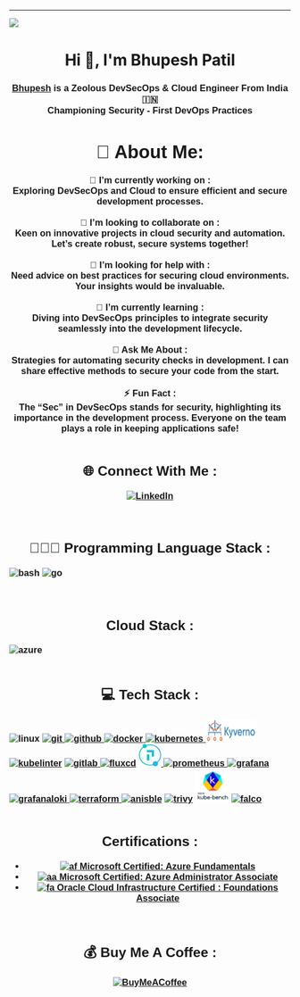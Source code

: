 ---
[![](https://visitcount.itsvg.in/api?id=BhupeshCraft&icon=0&color=0)](https://visitcount.itsvg.in)


<h1 align="center">Hi 👋, I'm Bhupesh Patil </h1>
<h3 align="center"><font face="Arial"><a href="https://www.linkedin.com/in/iambhupesh/" target="_blank" rel="noreferrer">Bhupesh</a> is a Zeolous DevSecOps & Cloud Engineer From India  🇮🇳 <br> Championing Security - First DevOps Practices <br>


# 💫 About Me:
🔭 I’m currently working on : <br> Exploring DevSecOps and Cloud to ensure efficient and secure development processes.
<br>
<br>
👯 I’m looking to collaborate on : <br> Keen on innovative projects in cloud security and automation. Let’s create robust, secure systems together! 
<br>
<br>
🤝 I’m looking for help with : <br> Need advice on best practices for securing cloud environments. Your insights would be invaluable. 
<br>
<br>
🌱 I’m currently learning : <br> Diving into DevSecOps principles to integrate security seamlessly into the development lifecycle. 
<br>
<br>
💬 Ask Me About : <br> Strategies for automating security checks in development. I can share effective methods to secure your code from the start. 
<br>
<br>
⚡ Fun Fact : <br> The “Sec” in DevSecOps stands for security, highlighting its importance in the development process. Everyone on the team plays a role in keeping applications safe! 
<br>
<br>


## 🌐 Connect With Me :
[![LinkedIn](https://img.shields.io/badge/LinkedIn-%230077B5.svg?logo=linkedin&logoColor=white)](https://linkedin.com/in/iambhupesh) 

<br>

## 👨🏻‍💻 Programming Language Stack :
<p align="left"><img src="https://www.vectorlogo.zone/logos/gnu_bash/gnu_bash-icon.svg" alt="bash" title="bash" title="bash" width="40" height="40"/> <img src="https://www.vectorlogo.zone/logos/golang/golang-official.svg" alt="go" title="go" width="50" height="50"/> </p>

<br>

## Cloud Stack :
<p align="left"><img src="https://www.vectorlogo.zone/logos/microsoft_azure/microsoft_azure-icon.svg" alt="azure" title="azure width="40" height="40"/>

<br>
<br>

## 💻 Tech Stack :
<p align="left"> 
<p align="left"><img src="https://brandlogos.net/wp-content/uploads/2020/03/Linux-logo.png" alt="linux" title="linux" width="40" height="40"/>
<a href="https://git-scm.com/" target="_blank" rel="noreferrer"> <img src="https://www.vectorlogo.zone/logos/git-scm/git-scm-icon.svg" alt="git" width="40" height="40"/> </a> 
<a href="https://github.com/" target="_blank" rel="noreferrer"> <img src="https://www.vectorlogo.zone/logos/github/github-tile.svg" alt="github" width="40" height="40"/> </a> 
<a href="https://www.docker.com/" target="_blank" rel="noreferrer"> <img src="https://www.vectorlogo.zone/logos/docker/docker-tile.svg" alt="docker" width="40" height="40"/> </a> 
<a href="https://kubernetes.io/" target="_blank" rel="noreferrer"> <img src="https://www.vectorlogo.zone/logos/kubernetes/kubernetes-icon.svg" alt="kubernetes" width="40" height="40"/> </a>
<a href="https://kyverno.io/" target="_blank" rel="noreferrer"> <img src="https://github.com/kyverno/kyverno/raw/main/img/Kyverno_Horizontal.png" alt="kyverno" title="kyverno" width="90" height="40"/></a>    
<a href="https://kubelinter.io/" target="_blank" rel="noreferrer"> <img src="https://github.com/stackrox/kube-linter/raw/main/images/logo/KubeLinter-horizontal.svg" alt="kubelinter" title="kubelinter" width="90" height="40"/></a>  
<a href="https://about.gitlab.com/" target="_blank" rel="noreferrer"> <img src="https://www.vectorlogo.zone/logos/gitlab/gitlab-icon.svg" alt="gitlab" width="40" height="40"/> </a>
<a href="https://fluxcd.io/" target="_blank" rel="noreferrer"> <img src="https://www.vectorlogo.zone/logos/fluxcdio/fluxcdio-icon.svg" alt="fluxcd" title="fluxcd" width="40" height="40"/></a>   
<a href="https://px.dev/" target="_blank" rel="noreferrer"> <img src="https://raw.githubusercontent.com/cncf/artwork/0d4b61882b2dc0cc8af8d16fb5ba9cabbf0cbe5e/projects/pixie/icon/color/pixie-icon-color.svg" alt="pixie" title="pixie" width="40" height="40"/> </a>
<a href="https://prometheus.io/" target="_blank" rel="noreferrer"> <img src="https://www.vectorlogo.zone/logos/prometheusio/prometheusio-icon.svg" alt="prometheus" title="prometheus" width="40" height="40"/> </a>
<a href="https://grafana.com/" target="_blank" rel="noreferrer"> <img src="https://www.vectorlogo.zone/logos/grafana/grafana-icon.svg" alt="grafana" title="grafana" width="40" height="40"/> </a>
<a href="https://grafana.com/" target="_blank" rel="noreferrer"> <img src="https://raw.githubusercontent.com/cncf/landscape/f4cf2961ba0f6b18be96ab827875bb7c1e9b4992/hosted_logos/grafana-loki.svg" alt="grafanaloki" title="grafanaloki" width="40" height="40"/> </a>
<a href="https://terraform.io/" target="_blank" rel="noreferrer"> <img src="https://www.vectorlogo.zone/logos/terraformio/terraformio-icon.svg" alt="terraform" title="terraform" width="40" height="40"/> </a>
<a href="https://ansible.com/" target="_blank" rel="noreferrer"> <img src="https://www.vectorlogo.zone/logos/ansible/ansible-icon.svg" alt="anisble" title="ansible" width="40" height="40"/></a>
<a href="https://trivy.dev/" target="_blank" rel="noreferrer"> <img src="https://aquasecurity.github.io/trivy/v0.24.4/imgs/logo.png" alt="trivy" title="trivy" width="70" height="60"/></a> 
<a href="https://aquasecurity.github.io/kube-bench/v0.6.15/" target="_blank" rel="noreferrer"> <img src="https://github.com/aquasecurity/kube-bench/raw/main/docs/images/kube-bench.png" alt="kubebench" title="kubebench" width="60" height="60"/></a> 
<a href="https://falco.org/" target="_blank" rel="noreferrer"> <img src="https://www.vectorlogo.zone/logos/falco/falco-icon.svg" alt="falco" title="falco" width="70" height="50"/></a>  

<br>
<br>

## Certifications :
<p align="left">
<ul>
  <li><a href="https://learn.microsoft.com/api/credentials/share/en-us/BhupeshPatil-6030/714CBD31033942F3?sharingId=9FCA2D172DF6B5CE" target="_blank" rel="noreferrer"> <img src="https://learn.microsoft.com/media/learn/certification/badges/microsoft-certified-fundamentals-badge.svg?branch=main" alt="af" width="60" height="40"/> Microsoft Certified: Azure Fundamentals </a> </li>
  <li><a href="https://learn.microsoft.com/api/credentials/share/en-us/BhupeshPatil-6030/2C3E0A214A2C8818?sharingId=9FCA2D172DF6B5CE" target="_blank" rel="noreferrer"> <img src="https://learn.microsoft.com/media/learn/certification/badges/microsoft-certified-associate-badge.svg?branch=main" alt="aa" width="60" height="40"/> Microsoft Certified: Azure Administrator Associate </a> </li>
  <li><a href="https://catalog-education.oracle.com/pls/certview/sharebadge?id=0789462C064D9D7F7B67AC6CE4D9D050497B02CC633B72C9A1A71720B224A185" target="_blank" rel="noreferrer"> <img src="https://brm-workforce.oracle.com/pdf/certview/images/OCIF2023CA.png" alt="fa" width="60" height="40"/> Oracle Cloud Infrastructure Certified : Foundations Associate </a> </li>
</ul> 
</p>

<br>

## 💰 Buy Me A Coffee :
  [![BuyMeACoffee](https://img.shields.io/badge/Buy%20Me%20a%20Coffee-ffdd00?style=for-the-badge&logo=buy-me-a-coffee&logoColor=black)](https://buymeacoffee.com/https://buymeacoffee.com/iambhupesh) 
